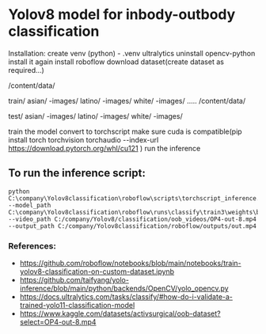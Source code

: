 # Yolov8 model for inbody-outbody classification


Installation:
create venv (python) - .venv
ultralytics
uninstall opencv-python
install it again
install roboflow
download dataset(create dataset as required...)

/content/data/

train/
asian/
-images/
latino/
-images/
white/
-images/
.....
/content/data/

test/
asian/
-images/
latino/
-images/
white/
-images/

train the model
convert to torchscript
make sure cuda is compatible(pip install torch torchvision torchaudio --index-url https://download.pytorch.org/whl/cu121 )
run the inference

## To run the inference script:
```
python C:\company\Yolov8classification\roboflow\scripts\torchscript_inference.py --model_path C:\company\Yolov8classification\roboflow\runs\classify\train3\weights\best.torchscript --video_path C:/company/Yolov8/classification/oob_videos/OP4-out-8.mp4 --output_path C:/company/Yolov8classification/roboflow/outputs/out.mp4

```

### References:

- https://github.com/roboflow/notebooks/blob/main/notebooks/train-yolov8-classification-on-custom-dataset.ipynb
- https://github.com/taifyang/yolo-inference/blob/main/python/backends/OpenCV/yolo_opencv.py
- https://docs.ultralytics.com/tasks/classify/#how-do-i-validate-a-trained-yolo11-classification-model
- https://www.kaggle.com/datasets/activsurgical/oob-dataset?select=OP4-out-8.mp4
